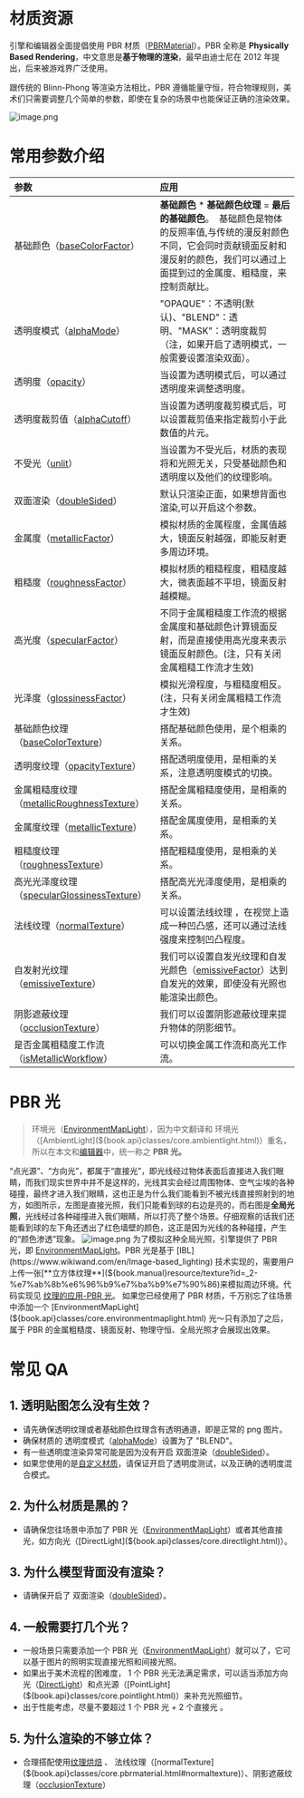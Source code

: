 # 材质资源

引擎和编辑器全面提倡使用 PBR 材质（[PBRMaterial](${book.api}classes/core.pbrmaterial.html)）。PBR 全称是 **Physically Based Rendering**，中文意思是**基于物理的渲染**，最早由迪士尼在 2012 年提出，后来被游戏界广泛使用。

跟传统的 Blinn-Phong 等渲染方法相比，PBR 遵循能量守恒，符合物理规则，美术们只需要调整几个简单的参数，即使在复杂的场景中也能保证正确的渲染效果。

![image.png](https://intranetproxy.alipay.com/skylark/lark/0/2020/png/204641/1578983052725-b7a50b9c-cf8c-4f84-b451-085efdbd83de.png?x-oss-process=image%2Fresize%2Cw_1492)

# 常用参数介绍

|参数|应用 |
|:--|:--|
| 基础颜色（[baseColorFactor](${book.api}classes/core.pbrmaterial.html#basecolorfactor)） | **基础颜色** \* **基础颜色纹理** = **最后的基础颜色**。  基础颜色是物体的反照率值,与传统的漫反射颜色不同，它会同时贡献镜面反射和漫反射的颜色，我们可以通过上面提到过的金属度、粗糙度，来控制贡献比。 |
| 透明度模式（[alphaMode](${book.api}classes/core.pbrmaterial.html#alphamode)） | "OPAQUE"：不透明(默认)、"BLEND"：透明、"MASK"：透明度裁剪（注，如果开启了透明模式，一般需要设置渲染双面）。 |
| 透明度（[opacity](${book.api}classes/core.pbrmaterial.html#opacity)） | 当设置为透明模式后，可以通过透明度来调整透明度。 |
| 透明度裁剪值（[alphaCutoff](${book.api}classes/core.pbrmaterial.html#alphacutoff)） | 当设置为透明度裁剪模式后，可以设置裁剪值来指定裁剪小于此数值的片元。 |
| 不受光（[unlit](${book.api}classes/core.pbrmaterial.html#unlit)） | 当设置为不受光后，材质的表现将和光照无关，只受基础颜色和透明度以及他们的纹理影响。 |
| 双面渲染（[doubleSided](${book.api}classes/core.pbrmaterial.html#doublesided)） | 默认只渲染正面，如果想背面也渲染,可以开启这个参数。 |
| 金属度（[metallicFactor](${book.api}classes/core.pbrmaterial.html#metallicfactor)） | 模拟材质的金属程度，金属值越大，镜面反射越强，即能反射更多周边环境。 |
| 粗糙度（[roughnessFactor](${book.api}classes/core.pbrmaterial.html#roughnessfactor)） | 模拟材质的粗糙程度，粗糙度越大，微表面越不平坦，镜面反射越模糊。 |
| 高光度（[specularFactor](${book.api}classes/core.pbrmaterial.html#specularfactor)） | 不同于金属粗糙度工作流的根据金属度和基础颜色计算镜面反射，而是直接使用高光度来表示镜面反射颜色。(注，只有关闭金属粗糙工作流才生效) |
| 光泽度（[glossinessFactor](${book.api}classes/core.pbrmaterial.html#glossinessfactor)） | 模拟光滑程度，与粗糙度相反。(注，只有关闭金属粗糙工作流才生效) |
| 基础颜色纹理（[baseColorTexture](${book.api}classes/core.pbrmaterial.html#basecolortexture)） | 搭配基础颜色使用，是个相乘的关系。 |
| 透明度纹理（[opacityTexture](${book.api}classes/core.pbrmaterial.html#opacitytexture)） | 搭配透明度使用，是相乘的关系，注意透明度模式的切换。 |
| 金属粗糙度纹理（[metallicRoughnessTexture](${book.api}classes/core.pbrmaterial.html#metallicroughnesstexture)） | 搭配金属粗糙度使用，是相乘的关系。 |
| 金属度纹理（[metallicTexture](${book.api}classes/core.pbrmaterial.html#metallictexture)） | 搭配金属度使用，是相乘的关系。 |
| 粗糙度纹理（[roughnessTexture](${book.api}classes/core.pbrmaterial.html#roughnesstexture)） | 搭配粗糙度使用，是相乘的关系。 |
| 高光光泽度纹理（[specularGlossinessTexture](${book.api}classes/core.pbrmaterial.html#specularglossinesstexture)） | 搭配高光光泽度使用，是相乘的关系。 |
| 法线纹理（[normalTexture](${book.api}classes/core.pbrmaterial.html#normaltexture)） | 可以设置法线纹理 ，在视觉上造成一种凹凸感，还可以通过法线强度来控制凹凸程度。 |
| 自发射光纹理（[emissiveTexture](${book.api}classes/core.pbrmaterial.html#emissivetexture)） | 我们可以设置自发光纹理和自发光颜色（[emissiveFactor](${book.api}classes/core.pbrmaterial.html#emissivefactor)）达到自发光的效果，即使没有光照也能渲染出颜色。 |
| 阴影遮蔽纹理（[occlusionTexture](${book.api}classes/core.pbrmaterial.html#occlusiontexture)） | 我们可以设置阴影遮蔽纹理来提升物体的阴影细节。 |
| 是否金属粗糙度工作流（[isMetallicWorkflow](${book.api}classes/core.pbrmaterial.html#ismetallicworkflow)） | 可以切换金属工作流和高光工作流。 |

# PBR 光

> 环境光（[EnvironmentMapLight](${book.api}classes/core.environmentmaplight.html)），因为中文翻译和 环境光（[AmbientLight](${book.api}classes/core.ambientlight.html)）重名，所以在本文和[编辑器](https://oasistwa.alipay.com/3d/projects)中，统一称之 **PBR 光。**

“点光源”、“方向光”，都属于“直接光”，即光线经过物体表面后直接进入我们眼睛，而我们现实世界中并不是这样的，光线其实会经过周围物体、空气尘埃的各种碰撞，最终才进入我们眼睛，这也正是为什么我们能看到不被光线直接照射到的地方，如图所示，左图是直接光照，我们只能看到球的右边是亮的，而右图是**全局光照**，光线经过各种碰撞进入我们眼睛，所以打亮了整个场景。仔细观察的话我们还能看到球的左下角还透出了红色墙壁的颜色，这正是因为光线的各种碰撞，产生的“颜色渗透”现象。
![image.png](https://intranetproxy.alipay.com/skylark/lark/0/2020/png/204641/1606301096780-0e941563-fbb3-473f-b75d-01b32c28a03e.png#align=left&display=inline&height=181&margin=%5Bobject%20Object%5D&name=image.png&originHeight=361&originWidth=720&size=176833&status=done&style=none&width=360)
为了模拟这种全局光照，引擎提供了 PBR 光，即 [EnvironmentMapLight](${book.api}classes/core.environmentmaplight.html)。PBR 光是基于 [IBL](https://www.wikiwand.com/en/Image-based_lighting) 技术实现的，需要用户上传一张[**立方体纹理**](${book.manual}resource/texture?id=_2-%e7%ab%8b%e6%96%b9%e7%ba%b9%e7%90%86)来模拟周边环境。代码实现见 [纹理的应用-PBR 光](${book.manual}resource/texture?id=_3-pbr-%e5%85%89)。
如果您已经使用了 PBR 材质，千万别忘了往场景中添加一个 [EnvironmentMapLight](${book.api}classes/core.environmentmaplight.html) 光～只有添加了之后，属于 PBR 的金属粗糙度、镜面反射、物理守恒、全局光照才会展现出效果。


# 常见 QA

## 1. 透明贴图怎么没有生效？

- 请先确保透明纹理或者基础颜色纹理含有透明通道，即是正常的 png 图片。
- 确保材质的 透明度模式（[alphaMode](${book.api}classes/core.pbrmaterial.html#alphamode)）设置为了 "BLEND"。
- 有一些透明度渲染异常可能是因为没有开启 双面渲染（[doubleSided](${book.api}classes/core.pbrmaterial.html#doublesided)）。
- 如果您使用的是[自定义材质](${book.manual}resource/shader)，请保证开启了透明度测试，以及正确的透明度混合模式。

## 2. 为什么材质是黑的？

- 请确保您往场景中添加了 PBR 光（[EnvironmentMapLight](${book.api}classes/core.environmentmaplight.html)）或者其他直接光，如方向光（[DirectLight](${book.api}classes/core.directlight.html)）。

## 3. 为什么模型背面没有渲染？

- 请确保开启了 双面渲染（[doubleSided](${book.api}classes/core.pbrmaterial.html#doublesided)）。

## 4. 一般需要打几个光？

- 一般场景只需要添加一个 PBR 光（[EnvironmentMapLight](${book.api}classes/core.environmentmaplight.html)）就可以了，它可以基于图片的照明实现直接光照和间接光照。
- 如果出于美术流程的困难度， 1 个 PBR 光无法满足需求，可以适当添加方向光（[DirectLight](${book.api}classes/core.directlight.html)）和点光源（[PointLight](${book.api}classes/core.pointlight.html)）来补充光照细节。
- 出于性能考虑，尽量不要超过 1 个 PBR 光 + 2 个直接光 。

## 5. 为什么渲染的不够立体？

- 合理搭配使用[纹理烘焙](${book.editor}bake) 、 法线纹理（[normalTexture](${book.api}classes/core.pbrmaterial.html#normaltexture)）、阴影遮蔽纹理（[occlusionTexture](${book.api}classes/core.pbrmaterial.html#occlusiontexture)）
